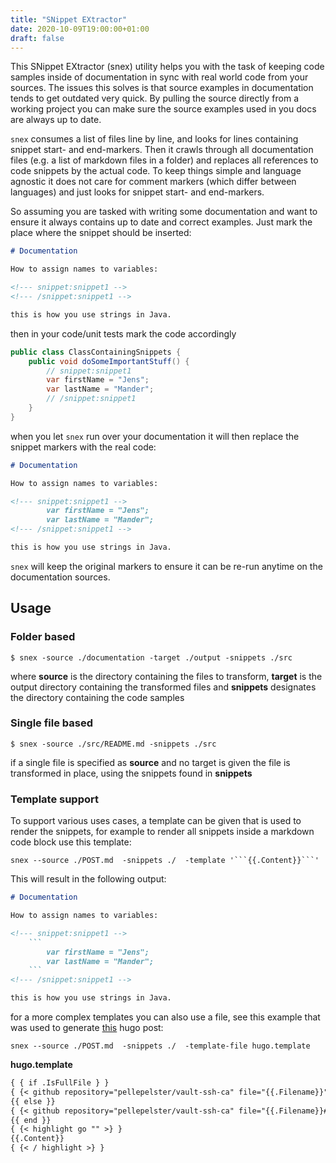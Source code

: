 ```yaml
---
title: "SNippet EXtractor"
date: 2020-10-09T19:00:00+01:00
draft: false
---
```


This SNippet EXtractor (snex) utility helps you with the task of keeping code samples inside of documentation in sync with real world code from your sources. The issues this solves is that source examples in  documentation tends to get outdated very quick. By pulling the source directly from a working project you can make sure the source examples used in you docs are always up to date.


<!--more-->

`snex` consumes a list of files line by line, and looks for lines containing snippet start- and end-markers. Then it crawls through all documentation files (e.g. a list of markdown files in a folder) and replaces all references to code snippets by the actual code. To keep things simple and language agnostic it does not care for comment markers (which differ between languages) and just looks for snippet start- and end-markers.

So assuming you are tasked with writing some documentation and want to ensure it always contains up to date and correct examples. Just mark the place where the snippet should be inserted:
```markdown
# Documentation

How to assign names to variables:

<!--- snippet:snippet1 -->
<!--- /snippet:snippet1 -->

this is how you use strings in Java.

```

then in your code/unit tests mark the code accordingly

```java
public class ClassContainingSnippets {
    public void doSomeImportantStuff() {
        // snippet:snippet1
        var firstName = "Jens";
        var lastName = "Mander";
        // /snippet:snippet1
    }
}
```

when you let `snex` run over your documentation it will then replace the snippet markers with the real code:

```markdown
# Documentation

How to assign names to variables:

<!--- snippet:snippet1 -->
        var firstName = "Jens";
        var lastName = "Mander";
<!--- /snippet:snippet1 -->

this is how you use strings in Java.
```

`snex` will keep the original markers to ensure it can be re-run anytime on the documentation sources. 

## Usage

### Folder based

```shell script
$ snex -source ./documentation -target ./output -snippets ./src
```

where **source** is the directory containing the files to transform, **target** is the output directory containing the transformed files and **snippets** designates the directory containing the code samples

### Single file based

```shell script
$ snex -source ./src/README.md -snippets ./src
```

if a single file is specified as **source** and no target is given the file is transformed in place, using the snippets found in **snippets**

### Template support
To support various uses cases, a template can be given that is used to render the snippets, for example to render all snippets inside a markdown code block use this template:

```shell script
snex --source ./POST.md  -snippets ./  -template '```{{.Content}}```'
```

This will result in the following output:

```markdown
# Documentation

How to assign names to variables:

<!--- snippet:snippet1 -->
    ```
        var firstName = "Jens";
        var lastName = "Mander";
    ```
<!--- /snippet:snippet1 -->

this is how you use strings in Java.
```

for a more complex templates you can also use a file, see this example that was used to generate [this](https://github.com/pellepelster/pelle.io/blob/master/site/content/posts/ca-secured-ssh-connections.md) hugo post:

```shell script
snex --source ./POST.md  -snippets ./  -template-file hugo.template
```


**hugo.template**
```markdown
{ { if .IsFullFile } }
{ {< github repository="pellepelster/vault-ssh-ca" file="{{.Filename}}"  >} }{{.Filename}}{ {< /github >} }
{{ else }}
{ {< github repository="pellepelster/vault-ssh-ca" file="{{.Filename}}#L{{.Start}}-L{{.End}}"  >} }{{.Filename}}{ {< /github >} }
{{ end }}
{ {< highlight go "" >} }
{{.Content}}
{ {< / highlight >} }

```